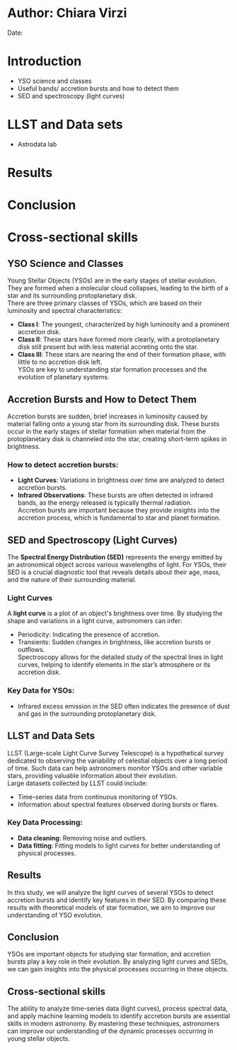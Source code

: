 # Author: Chiara Virzi
Date: 
<br>

# Introduction
- YSO science and classes 
- Useful bands/ accretion bursts and how to detect them
- SED and spectroscopy (light curves)
# LLST and Data sets
- Astrodata lab
# Results
# Conclusion
# Cross-sectional skills

## YSO Science and Classes
Young Stellar Objects (YSOs) are in the early stages of stellar evolution. They are formed when a molecular cloud collapses, leading to the birth of a star and its surrounding protoplanetary disk.  
There are three primary classes of YSOs, which are based on their luminosity and spectral characteristics:  
- **Class I**: The youngest, characterized by high luminosity and a prominent accretion disk.  
- **Class II**: These stars have formed more clearly, with a protoplanetary disk still present but with less material accreting onto the star.  
- **Class III**: These stars are nearing the end of their formation phase, with little to no accretion disk left.  
YSOs are key to understanding star formation processes and the evolution of planetary systems.  

## Accretion Bursts and How to Detect Them
Accretion bursts are sudden, brief increases in luminosity caused by material falling onto a young star from its surrounding disk. These bursts occur in the early stages of stellar formation when material from the protoplanetary disk is channeled into the star, creating short-term spikes in brightness.  
### How to detect accretion bursts:  
- **Light Curves**: Variations in brightness over time are analyzed to detect accretion bursts.  
- **Infrared Observations**: These bursts are often detected in infrared bands, as the energy released is typically thermal radiation.  
Accretion bursts are important because they provide insights into the accretion process, which is fundamental to star and planet formation.  

## SED and Spectroscopy (Light Curves)
The **Spectral Energy Distribution (SED)** represents the energy emitted by an astronomical object across various wavelengths of light. For YSOs, their SED is a crucial diagnostic tool that reveals details about their age, mass, and the nature of their surrounding material.  
### Light Curves  
A **light curve** is a plot of an object's brightness over time. By studying the shape and variations in a light curve, astronomers can infer:  
- Periodicity: Indicating the presence of accretion.  
- Transients: Sudden changes in brightness, like accretion bursts or outflows.  
Spectroscopy allows for the detailed study of the spectral lines in light curves, helping to identify elements in the star’s atmosphere or its accretion disk.  
### Key Data for YSOs:  
- Infrared excess emission in the SED often indicates the presence of dust and gas in the surrounding protoplanetary disk.  

## LLST and Data Sets
LLST (Large-scale Light Curve Survey Telescope) is a hypothetical survey dedicated to observing the variability of celestial objects over a long period of time. Such data can help astronomers monitor YSOs and other variable stars, providing valuable information about their evolution.  
Large datasets collected by LLST could include:  
- Time-series data from continuous monitoring of YSOs.  
- Information about spectral features observed during bursts or flares.  
### Key Data Processing:  
- **Data cleaning**: Removing noise and outliers.  
- **Data fitting**: Fitting models to light curves for better understanding of physical processes.  

## Results
In this study, we will analyze the light curves of several YSOs to detect accretion bursts and identify key features in their SED. By comparing these results with theoretical models of star formation, we aim to improve our understanding of YSO evolution.  

## Conclusion
YSOs are important objects for studying star formation, and accretion bursts play a key role in their evolution. By analyzing light curves and SEDs, we can gain insights into the physical processes occurring in these objects.  

## Cross-sectional skills
The ability to analyze time-series data (light curves), process spectral data, and apply machine learning models to identify accretion bursts are essential skills in modern astronomy. By mastering these techniques, astronomers can improve our understanding of the dynamic processes occurring in young stellar objects.  
